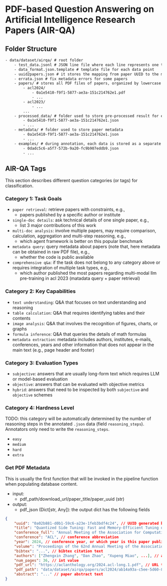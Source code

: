 # PDF-based Question Answering on Artificial Intelligence Research Papers (AIR-QA)

## Folder Structure

```txt
- data/dataset/airqa/ # root folder
    - test_data.jsonl # JSON line file where each line represents one test data
    - data_format.json.template # template file for each data point
    - uuid2papers.json # it stores the mapping from paper UUID to the metadata of each file (dict), like title, conference, year, authors, etc.
    - errata.json # fix metadata errors for some papers
    - papers/ # stores all PDF files of papers, organized by lowercase {conference}{year} sub-folder and renamed by paper UUIDs
        - acl2024/
            - 0a1e5410-f9f1-5877-ae3a-151c214762e1.pdf
            - ...
        - acl2023/
            - ...
        ...
    - processed_data/ # folder used to store pre-processed result for each PDF file, e.g., extracted images or LLM-generated page summaries
        - 0a1e5410-f9f1-5877-ae3a-151c214762e1.json
        - ...
    - metadata/ # folder used to store paper metadata
        - 0a1e5410-f9f1-5877-ae3a-151c214762e1.json
        - ...
    - examples/ # during annotation, each data is stored as a separate file ${question_uuid}.json following `data_format.json.template`
        - 0dadc5c6-a5f7-572b-9a20-fc9b907eddb9.json
        - ...
```


## AIR-QA Tags

This section describes different question categories (or tags) for classification.

### Category 1: Task Goals

- `paper retrieval`: retrieve papers with constraints, e.g.,
    - papers published by a specific author or institute
- `single-doc details`: ask technical details of one single paper, e.g.,
    - list 3 major contributions of this work
- `multi-doc analysis`: involve multiple papers, may require comparison, calculation, aggregation and multi-step reasoning, e.g.,
    - which agent framework is better on this popular benchmark
- `metadata query`: query metadata about papers (note that, here metadata can be obtained in raw PDF file), e.g.,
    - whether the code is public available
- `comprehensive q&a`: if the task does not belong to any category above or requires integration of multiple task types, e.g.,
    - which author published the most papers regarding multi-modal llm pre-training in acl 2023 (matadata query + paper retrieval)


### Category 2: Key Capabilities

- `text understanding`: Q&A that focuses on text understanding and reasoning
- `table calculation`: Q&A that requires identifying tables and their contents
- `image analysis`: Q&A that involves the recognition of figures, charts, or graphs
- `formula inference`: Q&A that queries the details of math formulas
- `metadata extraction`: metadata includes authors, institutes, e-mails, conferences, years and other information that does not appear in the main text (e.g., page header and footer)


### Category 3: Evaluation Types

- `subjective`: answers that are usually long-form text which requires LLM or model-based evaluation
- `objective`: answers that can be evaluated with objective metrics
- `hybrid`: answers that need to be inspected by both `subjective` and `objective` schemes 


### Category 4: Hardness Level

TODO: this category will be automatically determined by the number of reasoning steps in the annotated `.json` data (field `reasoning_steps`). Annotators only need to write the `reasoning_steps`.
- `easy`
- `medium`
- `hard`
- `extra`


### Get PDF Metadata

This is usually the first function that will be invoked in the pipeline function when populating database content.

- input:
    - pdf_path/download_url/paper_title/paper_uuid (str)
- output:
    - pdf_json (Dict[str, Any]): the output dict has the following fields

```json
{
    "uuid": "0a02b881-d0b1-59c6-a23e-1feb3bdf4c24", // UUID generated by `get_airqa_paper_uuid`
    "title": "Quantized Side Tuning: Fast and Memory-Efficient Tuning of Quantized Large Language Models", // paper title
    "conference_full": "Annual Meeting of the Association for Computational Linguistics (2024)", // full title of the conference
    "conference": "ACL", // conference abbreviation
    "year": 2024, // conference year, or which year is this paper published
    "volume": "Proceedings of the 62nd Annual Meeting of the Association for Computational Linguistics (Volume 1: Long Papers)", // volume title
    "bibtex": "...", // bibtex citation text
    "authors": ["Zhengxin Zhang", "Dan Zhao", "Xupeng Miao", ...], // authors list
    "num_pages": 36, // int value
    "pdf_url": "https://aclanthology.org/2024.acl-long.1.pdf", // URL to download the PDF, should end with .pdf
    "pdf_path": "data/dataset/airqa/papers/acl2024/ab14a93a-c5ee-5d60-8713-8b38bd501140.pdf", // local path to save the PDF, rename it with the UUID
    "abstract": "..." // paper abstract text
}
```